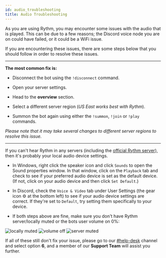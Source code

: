```yaml
---
id: audio_troubleshooting
title: Audio Troubleshooting
---
```


As you are using Rythm, you may encounter some issues with the audio that is played. This can be due to a few reasons; the Discord voice node you are on could have failed, or it could be a WiFi issue.

If you are encountering these issues, there are some steps below that you should follow in order to resolve these issues.

--- 

**The most common fix is:**

- Disconnect the bot using the `!disconnect` command.

- Open your server settings.

- Head to the **overview** section.

- Select a different server region (*US East works best with Rythm*).

- Summon the bot again using either the `!summon`, `!join` or `!play` commands.

*Please note that it may take several changes to different server regions to resolve this issue.*

---

If you can't hear Rythm in any servers (including the [official Rythm server](https://rythmbot.co/support)), then it's probably your local audio device settings.

- In Windows, right click the speaker icon and click `Sounds` to open the Sound properties window. In that window, click on the `Playback` tab and check to see if your preferred audio device is set as the default device. (If not, click on your audio device and then click `Set Default`.)

- In Discord, check the `Voice & Video` tab under User Settings (the gear icon ⚙️ at the bottom left) to see if your audio device settings are correct. If they're set to `Default`, try setting them specifically to your device.

- If both steps above are fine, make sure you don't have Rythm server/locally muted or the bots user volume on 0%:

![locally muted](/img/docs/audio-troubleshooting/locally-muted.png)
![volume off](/img/docs/audio-troubleshooting/volume-off.png)
![server muted](/img/docs/audio-troubleshooting/server-muted.png)

If all of these still don't fix your issue, please go to our [#help-desk](https://rythmbot.co/support) channel and select option **6**, and a member of our **Support Team** will assist you further.
